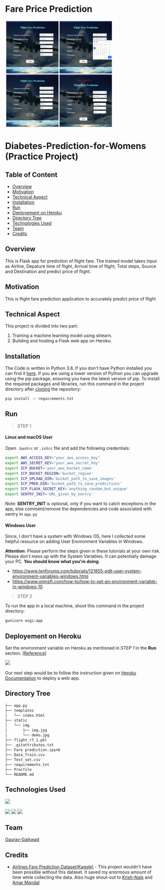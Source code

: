 # Fare Price Prediction
<img target="_blank" src="https://github.com/Gaurav-223344/Fare-Price-Prediction/blob/main/static/img/demo1.png" width=350>

# Diabetes-Prediction-for-Womens (Practice Project)

## Table of Content
  * [Overview](#overview)
  * [Motivation](#motivation)
  * [Technical Aspect](#technical-aspect)
  * [Installation](#installation)
  * [Run](#run)
  * [Deployement on Heroku](#deployement-on-heroku)
  * [Directory Tree](#directory-tree)
  * [Technologies Used](#technologies-used)
  * [Team](#team)
  * [Credits](#credits)


## Overview
This is Flask app for prediction of flight fare. The trained model takes input as Airline, Depature time of flight, Arrival time of flight, Total steps, Source and Destination and predict price of flight.

## Motivation
This is flight fare prediction application to accurately predict price of flight

## Technical Aspect
This project is divided into two part:
1. Training a machine learning model using sklearn. 
2. Building and hosting a Flask web app on Heroku.

## Installation
The Code is written in Python 3.8. If you don't have Python installed you can find it [here](https://www.python.org/downloads/). If you are using a lower version of Python you can upgrade using the pip package, ensuring you have the latest version of pip. To install the required packages and libraries, run this command in the project directory after [cloning](https://www.howtogeek.com/451360/how-to-clone-a-github-repository/) the repository:
```bash
pip install -r requirements.txt
```

## Run
> STEP 1
#### Linux and macOS User
Open `.bashrc` or `.zshrc` file and add the following credentials:
```bash
export AWS_ACCESS_KEY="your_aws_access_key"
export AWS_SECRET_KEY="your_aws_secret_key"
export ICP_BUCKET='your_aws_bucket_name'
export ICP_BUCKET_REGION='bucket_region'
export ICP_UPLOAD_DIR='bucket_path_to_save_images'
export ICP_PRED_DIR='bucket_path_to_save_predictions'
export ICP_FLASK_SECRET_KEY='anything_random_but_unique'
export SENTRY_INIT='URL_given_by_sentry'
```
Note: __SENTRY_INIT__ is optional, only if you want to catch exceptions in the app, else comment/remove the dependencies and code associated with sentry in `app.py`

#### Windows User
Since, I don't have a system with Windows OS, here I collected some helpful resource on adding User Environment Variables in Windows.

__Attention__: Please perform the steps given in these tutorials at your own risk. Please don't mess up with the System Variables. It can potentially damage your PC. __You should know what you're doing__. 
- https://www.tenforums.com/tutorials/121855-edit-user-system-environment-variables-windows.html
- https://www.onmsft.com/how-to/how-to-set-an-environment-variable-in-windows-10

> STEP 2

To run the app in a local machine, shoot this command in the project directory:
```bash
gunicorn wsgi:app
```

## Deployement on Heroku
Set the environment variable on Heroku as mentioned in _STEP 1_ in the __Run__ section. [[Reference](https://devcenter.heroku.com/articles/config-vars)]

![](https://i.imgur.com/TmSNhYG.png)

Our next step would be to follow the instruction given on [Heroku Documentation](https://devcenter.heroku.com/articles/getting-started-with-python) to deploy a web app.

## Directory Tree 
```
├── app.py
├── templates
│   └── index.html
├── static
│   └── img
│       ├── img.jpg
│       └── demo.jpg
├── flight_rf_1.pkl
├── .gitattributes.txt
├── Fare prediction.ipynb
├── Data_Train.csv
├── Test_set.csv
├── requirements.txt
├── Procfile
└── README.md

```

## Technologies Used

![](https://forthebadge.com/images/badges/made-with-python.svg)

[<img target="_blank" src="https://scikit-learn.org/stable/_static/scikit-learn-logo-small.png" width=200>](https://scikit-learn.org/stable/) [<img target="_blank" src="https://flask.palletsprojects.com/en/1.1.x/_images/flask-logo.png" width=170>](https://flask.palletsprojects.com/en/1.1.x/) [<img target="_blank" src="https://number1.co.za/wp-content/uploads/2017/10/gunicorn_logo-300x85.png" width=280>](https://gunicorn.org) 

## Team
[Gaurav-Gaikwad](https://github.com/Gaurav-223344)


## Credits
- [Airlines Fare Prediction Dataset(Kaggle)](https://www.kaggle.com/absin7/airlines-fare-prediction) - This project wouldn't have been possible without this dataset. It saved my enormous amount of time while collecting the data. Also huge shout-out to [Krish-Naik](https://github.com/krishnaik06) and [Amar Mandal](https://github.com/Mandal-21)

